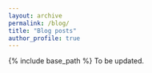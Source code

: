 ```yaml
---
layout: archive
permalink: /blog/
title: "Blog posts"
author_profile: true
---
```


{% include base_path %}
To be updated.